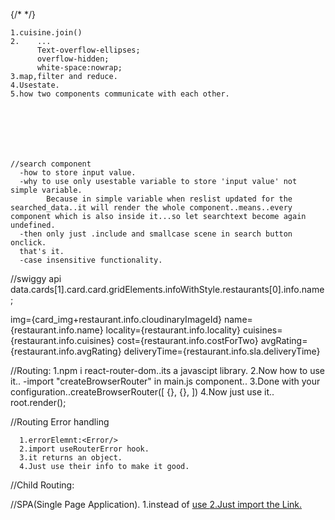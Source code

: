   {/* <Card name={resData[0].info.name}/>
        <Card name={resData[1].info.name}/>
        <Card name={resData[2].info.name}/>
        <Card name={resData[3].info.name}/>
        <Card name={resData[4].info.name}/>
        <Card name={resData[5].info.name}/>
        <Card name={resData[6].info.name}/>
        <Card name={resData[7].info.name}/>
        <Card name={resData[8].info.name}/>
        <Card name={resData[9].info.name}/>
        <Card name={resData[10].info.name}/>
        <Card name={resData[11].info.name}/>
        <Card name={resData[12].info.name}/> */}



    1.cuisine.join()
    2.    ...
          Text-overflow-ellipses;
          overflow-hidden;
          white-space:nowrap;
    3.map,filter and reduce.
    4.Usestate.
    5.how two components communicate with each other.







    //search component
      -how to store input value.
      -why to use only usestable variable to store 'input value' not simple variable.
            Because in simple variable when reslist updated for the searched_data..it will render the whole component..means..every component which is also inside it...so let searchtext become again undefined.
      -then only just .include and smallcase scene in search button onclick.
      that's it. 
      -case insensitive functionality.


//swiggy api
data.cards[1].card.card.gridElements.infoWithStyle.restaurants[0].info.name;


 img={card_img+restaurant.info.cloudinaryImageId} name={restaurant.info.name} locality={restaurant.info.locality} cuisines={restaurant.info.cuisines} cost={restaurant.info.costForTwo} avgRating={restaurant.info.avgRating} deliveryTime={restaurant.info.sla.deliveryTime}







 //Routing:
      1.npm i react-router-dom..its a javascipt library.
      2.Now how to use it..
            -import "createBrowserRouter" in main.js component..
      3.Done with your configuration..createBrowserRouter([
            {},
            {},
      ])
      4.Now just use it.. root.render(<RouterProvider router={config}>);


//Routing Error handling

      1.errorElemnt:<Error/>
      2.import useRouterError hook.
      3.it returns an object.
      4.Just use their info to make it good.


//Child Routing:









//SPA(Single Page Application).
      1.instead of <a href> use <Link to={}>
      2.Just import the Link.
